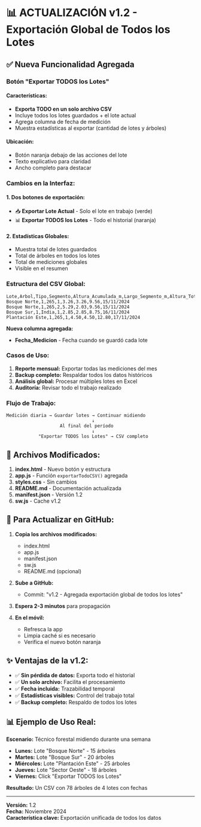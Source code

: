# 📊 ACTUALIZACIÓN v1.2 - Exportación Global de Todos los Lotes

## ✅ Nueva Funcionalidad Agregada

### **Botón "Exportar TODOS los Lotes"**

#### Características:
- **Exporta TODO en un solo archivo CSV**
- Incluye todos los lotes guardados + el lote actual
- Agrega columna de fecha de medición
- Muestra estadísticas al exportar (cantidad de lotes y árboles)

#### Ubicación:
- Botón naranja debajo de las acciones del lote
- Texto explicativo para claridad
- Ancho completo para destacar

### **Cambios en la Interfaz:**

#### 1. **Dos botones de exportación:**
- 📥 **Exportar Lote Actual** - Solo el lote en trabajo (verde)
- 📊 **Exportar TODOS los Lotes** - Todo el historial (naranja)

#### 2. **Estadísticas Globales:**
- Muestra total de lotes guardados
- Total de árboles en todos los lotes
- Total de mediciones globales
- Visible en el resumen

### **Estructura del CSV Global:**

```csv
Lote,Arbol,Tipo,Segmento,Altura_Acumulada_m,Largo_Segmento_m,Altura_Total_m,Fecha_Medicion
Bosque Norte,1,265,1,3.26,3.26,9.56,15/11/2024
Bosque Norte,1,265,2,5.29,2.03,9.56,15/11/2024
Bosque Sur,1,India,1,2.85,2.85,8.75,16/11/2024
Plantación Este,1,265,1,4.50,4.50,12.80,17/11/2024
```

**Nueva columna agregada:**
- **Fecha_Medicion** - Fecha cuando se guardó cada lote

### **Casos de Uso:**

1. **Reporte mensual:** Exportar todas las mediciones del mes
2. **Backup completo:** Respaldar todos los datos históricos
3. **Análisis global:** Procesar múltiples lotes en Excel
4. **Auditoría:** Revisar todo el trabajo realizado

### **Flujo de Trabajo:**

```
Medición diaria → Guardar lotes → Continuar midiendo
                                ↓
                    Al final del período
                                ↓
            "Exportar TODOS los Lotes" → CSV completo
```

## 📁 Archivos Modificados:

1. **index.html** - Nuevo botón y estructura
2. **app.js** - Función `exportarTodoCSV()` agregada
3. **styles.css** - Sin cambios
4. **README.md** - Documentación actualizada
5. **manifest.json** - Versión 1.2
6. **sw.js** - Cache v1.2

## 🚀 Para Actualizar en GitHub:

1. **Copia los archivos modificados:**
   - index.html
   - app.js
   - manifest.json
   - sw.js
   - README.md (opcional)

2. **Sube a GitHub:**
   - Commit: "v1.2 - Agregada exportación global de todos los lotes"

3. **Espera 2-3 minutos** para propagación

4. **En el móvil:**
   - Refresca la app
   - Limpia caché si es necesario
   - Verifica el nuevo botón naranja

## ✨ Ventajas de la v1.2:

- ✅ **Sin pérdida de datos:** Exporta todo el historial
- ✅ **Un solo archivo:** Facilita el procesamiento
- ✅ **Fecha incluida:** Trazabilidad temporal
- ✅ **Estadísticas visibles:** Control del trabajo total
- ✅ **Backup completo:** Respaldo de todos los lotes

## 📊 Ejemplo de Uso Real:

**Escenario:** Técnico forestal midiendo durante una semana

- **Lunes:** Lote "Bosque Norte" - 15 árboles
- **Martes:** Lote "Bosque Sur" - 20 árboles  
- **Miércoles:** Lote "Plantación Este" - 25 árboles
- **Jueves:** Lote "Sector Oeste" - 18 árboles
- **Viernes:** Click "Exportar TODOS los Lotes"

**Resultado:** Un CSV con 78 árboles de 4 lotes con fechas

---

**Versión:** 1.2  
**Fecha:** Noviembre 2024  
**Característica clave:** Exportación unificada de todos los datos